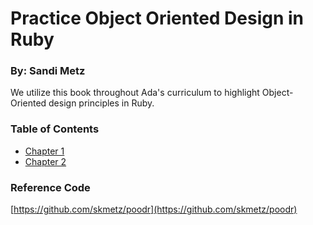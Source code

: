 # Practice Object Oriented Design in Ruby
### By: Sandi Metz

We utilize this book throughout Ada's curriculum to highlight Object-Oriented design principles in Ruby.

### Table of Contents
- [Chapter 1](ch-1.md)
- [Chapter 2](ch-2.md)


### Reference Code
[https://github.com/skmetz/poodr](https://github.com/skmetz/poodr)
